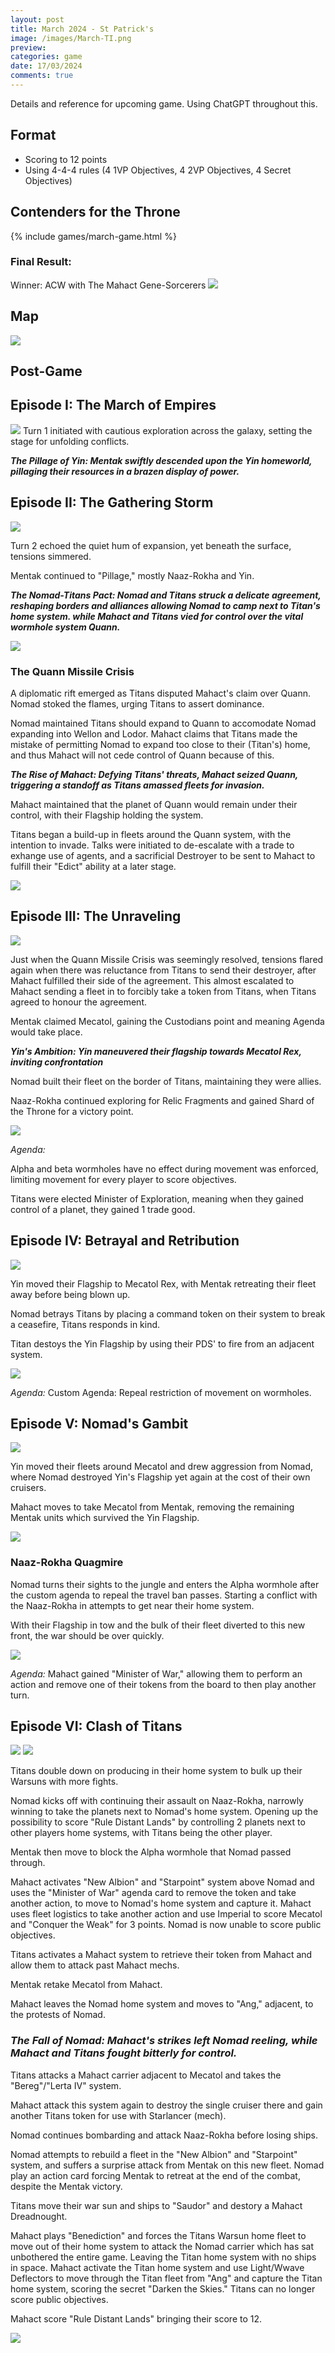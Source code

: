 ```yaml
---
layout: post
title: March 2024 - St Patrick's
image: /images/March-TI.png
preview: 
categories: game
date: 17/03/2024
comments: true
---
```


Details and reference for upcoming game. Using ChatGPT throughout this.

## Format
* Scoring to 12 points
* Using 4-4-4 rules (4 1VP Objectives, 4 2VP Objectives, 4 Secret Objectives)

## Contenders for the Throne
{% include games/march-game.html %}

### Final Result:
Winner: ACW with The Mahact Gene-Sorcerers
<img src="/images/march-game/final-scores.png" class="map">

## Map
<img src="/images/March-TI.png" class="map">


## Post-Game
## Episode I: The March of Empires

<img src="/images/march-game/first-two-obs.png" class="map">
Turn 1 initiated with cautious exploration across the galaxy, setting the stage for unfolding conflicts.

***The Pillage of Yin: Mentak swiftly descended upon the Yin homeworld, pillaging their resources in a brazen display of power.***

## Episode II: The Gathering Storm

<img src="/images/march-game/second-ob.png" class="map">

Turn 2 echoed the quiet hum of expansion, yet beneath the surface, tensions simmered.

Mentak continued to "Pillage," mostly Naaz-Rokha and Yin.

***The Nomad-Titans Pact: Nomad and Titans struck a delicate agreement, reshaping borders and alliances allowing Nomad to camp next to Titan's home system. while Mahact and Titans vied for control over the vital wormhole system Quann.***

<img src="/images/march-game/tension-system.png" class="map">

### The Quann Missile Crisis

A diplomatic rift emerged as Titans disputed Mahact's claim over Quann. Nomad stoked the flames, urging Titans to assert dominance.

Nomad maintained Titans should expand to Quann to accomodate Nomad expanding into Wellon and Lodor. Mahact claims that Titans made the mistake of permitting Nomad to expand too close to their (Titan's) home, and thus Mahact will not cede control of Quann because of this.

***The Rise of Mahact: Defying Titans' threats, Mahact seized Quann, triggering a standoff as Titans amassed fleets for invasion.***

Mahact maintained that the planet of Quann would remain under their control, with their Flagship holding the system.

Titans began a build-up in fleets around the Quann system, with the intention to invade. Talks were initiated to de-escalate with a trade to exhange use of agents, and a sacrificial Destroyer to be sent to Mahact to fulfill their "Edict" ability at a later stage.

<img src="/images/march-game/quann-missile-crisis.png" class="map">


## Episode III: The Unraveling

<img src="/images/march-game/third-ob.png" class="map">

Just when the Quann Missile Crisis was seemingly resolved, tensions flared again when there was reluctance from Titans to send their destroyer, after Mahact fulfilled their side of the agreement. This almost escalated to Mahact sending a fleet in to forcibly take a token from Titans, when Titans agreed to honour the agreement.

Mentak claimed Mecatol, gaining the Custodians point and meaning Agenda would take place.

***Yin's Ambition: Yin maneuvered their flagship towards Mecatol Rex, inviting confrontation***

Nomad built their fleet on the border of Titans, maintaining they were allies.

Naaz-Rokha continued exploring for Relic Fragments and gained Shard of the Throne for a victory point.

<img src="/images/march-game/turn-3.png" class="map">

*Agenda:*

Alpha and beta wormholes have no effect during movement was enforced, limiting movement for every player to score objectives.

Titans were elected Minister of Exploration, meaning when they gained control of a planet, they gained 1 trade good.

## Episode IV: Betrayal and Retribution
<img src="/images/march-game/first-2vp.png" class="map">

Yin moved their Flagship to Mecatol Rex, with Mentak retreating their fleet away before being blown up.

Nomad betrays Titans by placing a command token on their system to break a ceasefire, Titans responds in kind.

Titan destoys the Yin Flagship by using their PDS' to fire from an adjacent system.

<img src="/images/march-game/turn-4.png" class="map">

*Agenda:*
Custom Agenda: Repeal restriction of movement on wormholes.


## Episode V: Nomad's Gambit
<img src="/images/march-game/second-2vp.png" class="map">

Yin moved their fleets around Mecatol and drew aggression from Nomad, where Nomad destroyed Yin's Flagship yet again at the cost of their own cruisers.

Mahact moves to take Mecatol from Mentak, removing the remaining Mentak units which survived the Yin Flagship.

<img src="/images/march-game/turn-5-mahact-mecatol.png" class="map">

### Naaz-Rokha Quagmire

Nomad turns their sights to the jungle and enters the Alpha wormhole after the custom agenda to repeal the travel ban passes. Starting a conflict with the Naaz-Rokha in attempts to get near their home system. 

With their Flagship in tow and the bulk of their fleet diverted to this new front, the war should be over quickly.

<img src="/images/march-game/nomad-naaz.PNG" class="map">

*Agenda:*
Mahact gained "Minister of War," allowing them to perform an action and remove one of their tokens from the board to then play another turn.




## Episode VI: Clash of Titans
<img src="/images/march-game/third-2vp.png" class="map">

<img src="/images/march-game/turn-6-map.png" class="map">

Titans double down on producing in their home system to bulk up their Warsuns with more fights.

Nomad kicks off with continuing their assault on Naaz-Rokha, narrowly winning to take the planets next to Nomad's home system. Opening up the possibility to score "Rule Distant Lands" by controlling 2 planets next to other players home systems, with Titans being the other player.

Mentak then move to block the Alpha wormhole that Nomad passed through.




Mahact activates "New Albion" and "Starpoint" system above Nomad and uses the "Minister of War" agenda card to remove the token and take another action, to move to Nomad's home system and capture it. Mahact uses fleet logistics to take another action and use Imperial to score Mecatol and "Conquer the Weak" for 3 points. Nomad is now unable to score public objectives.

Titans activates a Mahact system to retrieve their token from Mahact and allow them to attack past Mahact mechs.

Mentak retake Mecatol from Mahact.

Mahact leaves the Nomad home system and moves to "Ang," adjacent, to the protests of Nomad.

### ***The Fall of Nomad: Mahact's strikes left Nomad reeling, while Mahact and Titans fought bitterly for control.***

Titans attacks a Mahact carrier adjacent to Mecatol and takes the "Bereg"/"Lerta IV" system.

Mahact attack this system again to destroy the single cruiser there and gain another Titans token for use with Starlancer (mech).

Nomad continues bombarding and attack Naaz-Rokha before losing ships.

Nomad attempts to rebuild a fleet in the "New Albion" and "Starpoint" system, and suffers a surprise attack from Mentak on this new fleet. Nomad play an action card forcing Mentak to retreat at the end of the combat, despite the Mentak victory.

Titans move their war sun and ships to "Saudor" and destory a Mahact Dreadnought.

Mahact plays "Benediction" and forces the Titans Warsun home fleet to move out of their home system to attack the Nomad carrier which has sat unbothered the entire game. Leaving the Titan home system with no ships in space. Mahact activate the Titan home system and use Light/Wwave Deflectors to move through the Titan fleet from "Ang" and capture the Titan home system, scoring the secret "Darken the Skies." Titans can no longer score public objectives.

Mahact score "Rule Distant Lands" bringing their score to 12.

<img src="/images/march-game/end-game.PNG" class="map">


